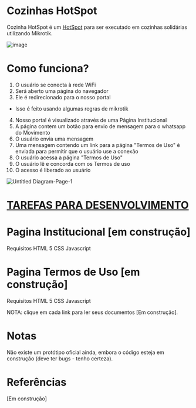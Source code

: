 # Cozinhas HotSpot
Cozinha HotSpot é um [HotSpot](https://en.wikipedia.org/wiki/Captive_portal ) para ser executado em cozinhas solidárias utilizando Mikrotik.

![image](https://user-images.githubusercontent.com/26493929/143506714-d9248ad9-6bd1-409e-b21a-123b44551a8d.png)



# Como funciona?
1) O usuário se conecta à rede WiFi
2) Será aberto uma página do navegador
3) Ele é redirecionado para o nosso portal
* Isso é feito usando algumas regras de mikrotik
4) Nosso portal é visualizado através de uma Página Institucional
5) A página contem um botão para envio de mensagem para o whatsapp do Movimento
6) O usuário envia uma mensagem
7) Uma mensagem contendo um link para a página "Termos de Uso" é enviada para permitir que o usuário use a conexão
8) O usuário acessa a página "Termos de Uso"
9) O usuário lê e concorda com os Termos de uso
10) O acesso é liberado ao usuário

![Untitled Diagram-Page-1](https://user-images.githubusercontent.com/26493929/143511472-d60bd220-210f-4a0c-bc9d-93fc1886c41f.jpg)


# [TAREFAS PARA DESENVOLVIMENTO](TAREFAS.md)


# Pagina Institucional [em construção]
Requisitos
HTML 5
CSS
Javascript

# Pagina Termos de Uso [em construção]
Requisitos
HTML 5
CSS
Javascript

NOTA: clique em cada link para ler seus documentos [Em construção].

# Notas
Não existe um protótipo oficial ainda, embora o código esteja em construção (deve ter bugs - tenho certeza).

# Referências
[Em construção]
